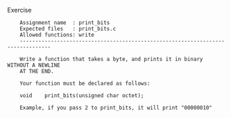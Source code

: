 Exercise

        Assignment name  : print_bits
        Expected files   : print_bits.c
        Allowed functions: write
        --------------------------------------------------------------------------------

        Write a function that takes a byte, and prints it in binary WITHOUT A NEWLINE
        AT THE END.

        Your function must be declared as follows:

        void	print_bits(unsigned char octet);

        Example, if you pass 2 to print_bits, it will print "00000010"